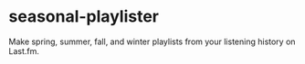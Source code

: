 seasonal-playlister
===================

Make spring, summer, fall, and winter playlists from your listening history on Last.fm.

